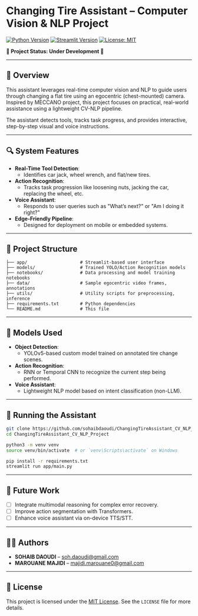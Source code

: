 
# Changing Tire Assistant – Computer Vision & NLP Project

[![Python Version](https://img.shields.io/badge/python-3.x-blue.svg)](https://www.python.org/downloads/)
[![Streamlit Version](https://img.shields.io/badge/streamlit-1.20%2B-ff69b4.svg)](https://streamlit.io/)
[![License: MIT](https://img.shields.io/badge/License-MIT-yellow.svg)](https://opensource.org/licenses/MIT)

**🚧 Project Status: Under Development 🚧**

---

## 📖 Overview

This assistant leverages real-time computer vision and NLP to guide users through changing a flat tire using an egocentric (chest-mounted) camera. Inspired by MECCANO project, this project focuses on practical, real-world assistance using a lightweight CV-NLP pipeline.

The assistant detects tools, tracks task progress, and provides interactive, step-by-step visual and voice instructions.

---

## 🔍 System Features

- **Real-Time Tool Detection**:
  - Identifies car jack, wheel wrench, and flat/new tires.
- **Action Recognition**:
  - Tracks task progression like loosening nuts, jacking the car, replacing the wheel, etc.
- **Voice Assistant**:
  - Responds to user queries such as "What’s next?" or "Am I doing it right?"
- **Edge-Friendly Pipeline**:
  - Designed for deployment on mobile or embedded systems.

---

## 📂 Project Structure

```
├── app/                    # Streamlit-based user interface
├── models/                 # Trained YOLO/Action Recognition models
├── notebooks/              # Data processing and model training notebooks
├── data/                   # Sample egocentric video frames, annotations
├── utils/                  # Utility scripts for preprocessing, inference
├── requirements.txt        # Python dependencies
└── README.md               # This file
```

---

## 🧠 Models Used

- **Object Detection**:
  - YOLOv5-based custom model trained on annotated tire change scenes.
- **Action Recognition**:
  - RNN or Temporal CNN to recognize the current step being performed.
- **Voice Assistant**:
  - Lightweight NLP model based on intent classification (non-LLM).

---

## 🚀 Running the Assistant

```bash
git clone https://github.com/sohaibdaoudi/ChangingTireAssistant_CV_NLP_Project.git
cd ChangingTireAssistant_CV_NLP_Project

python3 -m venv venv
source venv/bin/activate  # or `venv\Scripts\activate` on Windows

pip install -r requirements.txt
streamlit run app/main.py
```

---

## 🔮 Future Work

- [ ] Integrate multimodal reasoning for complex error recovery.
- [ ] Improve action segmentation with Transformers.
- [ ] Enhance voice assistant via on-device TTS/STT.

---

## 👨‍💻 Authors

- **SOHAIB DAOUDI** – [soh.daoudi@gmail.com](mailto:soh.daoudi@gmail.com)
- **MAROUANE MAJIDI** – [majidi.marouane0@gmail.com](mailto:majidi.marouane0@gmail.com)

---

## 📜 License

This project is licensed under the [MIT License](https://opensource.org/licenses/MIT). See the `LICENSE` file for more details.

